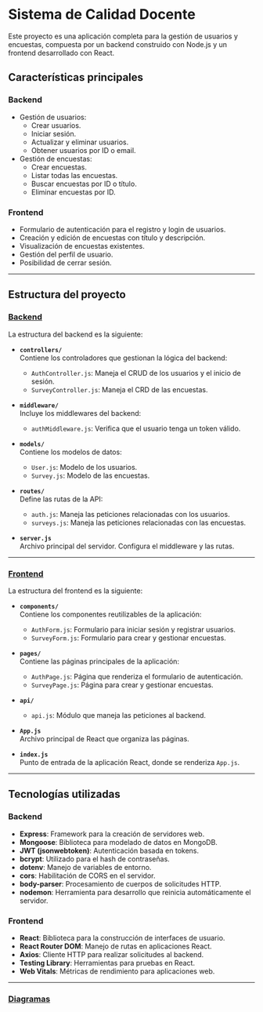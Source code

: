 # Sistema de Calidad Docente

Este proyecto es una aplicación completa para la gestión de usuarios y encuestas, compuesta por un backend construido con Node.js y un frontend desarrollado con React.  

## Características principales

### Backend
- Gestión de usuarios:
  - Crear usuarios.
  - Iniciar sesión.
  - Actualizar y eliminar usuarios.
  - Obtener usuarios por ID o email.
- Gestión de encuestas:
  - Crear encuestas.
  - Listar todas las encuestas.
  - Buscar encuestas por ID o título.
  - Eliminar encuestas por ID.

### Frontend
- Formulario de autenticación para el registro y login de usuarios.
- Creación y edición de encuestas con título y descripción.
- Visualización de encuestas existentes.
- Gestión del perfil de usuario.
- Posibilidad de cerrar sesión.

---

## Estructura del proyecto

### [Backend](backEnd) 
La estructura del backend es la siguiente:

- **`controllers/`**  
  Contiene los controladores que gestionan la lógica del backend:  
  - `AuthController.js`: Maneja el CRUD de los usuarios y el inicio de sesión.  
  - `SurveyController.js`: Maneja el CRD de las encuestas.  

- **`middleware/`**  
  Incluye los middlewares del backend:  
  - `authMiddleware.js`: Verifica que el usuario tenga un token válido.  

- **`models/`**  
  Contiene los modelos de datos:  
  - `User.js`: Modelo de los usuarios.  
  - `Survey.js`: Modelo de las encuestas.  

- **`routes/`**  
  Define las rutas de la API:  
  - `auth.js`: Maneja las peticiones relacionadas con los usuarios.  
  - `surveys.js`: Maneja las peticiones relacionadas con las encuestas.  

- **`server.js`**  
  Archivo principal del servidor. Configura el middleware y las rutas.  

---

### [Frontend](frontend)
La estructura del frontend es la siguiente:

- **`components/`**  
  Contiene los componentes reutilizables de la aplicación:  
  - `AuthForm.js`: Formulario para iniciar sesión y registrar usuarios.  
  - `SurveyForm.js`: Formulario para crear y gestionar encuestas.  

- **`pages/`**  
  Contiene las páginas principales de la aplicación:  
  - `AuthPage.js`: Página que renderiza el formulario de autenticación.  
  - `SurveyPage.js`: Página para crear y gestionar encuestas.  

- **`api/`**  
  - `api.js`: Módulo que maneja las peticiones al backend.  

- **`App.js`**  
  Archivo principal de React que organiza las páginas.  

- **`index.js`**  
  Punto de entrada de la aplicación React, donde se renderiza `App.js`.


---

## Tecnologías utilizadas

### Backend
- **Express**: Framework para la creación de servidores web.
- **Mongoose**: Biblioteca para modelado de datos en MongoDB.
- **JWT (jsonwebtoken)**: Autenticación basada en tokens.
- **bcrypt**: Utilizado para el hash de contraseñas.
- **dotenv**: Manejo de variables de entorno.
- **cors**: Habilitación de CORS en el servidor.
- **body-parser**: Procesamiento de cuerpos de solicitudes HTTP.
- **nodemon**: Herramienta para desarrollo que reinicia automáticamente el servidor.

### Frontend
- **React**: Biblioteca para la construcción de interfaces de usuario.
- **React Router DOM**: Manejo de rutas en aplicaciones React.
- **Axios**: Cliente HTTP para realizar solicitudes al backend.
- **Testing Library**: Herramientas para pruebas en React.
- **Web Vitals**: Métricas de rendimiento para aplicaciones web.


---
### [Diagramas](diagrams)



